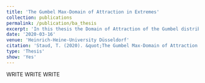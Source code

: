 ```yaml
---
title: 'The Gumbel Max-Domain of Attraction in Extremes'
collection: publications
permalink: /publication/ba_thesis
excerpt: 'In this thesis the Domain of Attraction of the Gumbel distribution is fully characterized. A novel characterization is derived and its useful demonstrated by means of multiple examples.'
date: '2020-03-16'
venue: 'Heinrich-Heine-University Düsseldorf'
citation: 'Staud, T. (2020). &quot;The Gumbel Max-Domain of Attraction in Extremes &quot; '
type: 'Thesis'
show: 'Yes'
---
```


WRITE WRITE WRITE


